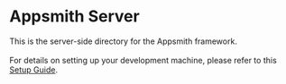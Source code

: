# Appsmith Server

This is the server-side directory for the Appsmith framework.
<br><br>
For details on setting up your development machine, please refer to this [Setup Guide](../../contributions/ServerSetup.md).

